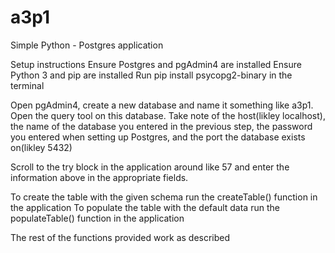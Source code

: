 # a3p1
Simple Python - Postgres application

Setup instructions
Ensure Postgres and pgAdmin4 are installed
Ensure Python 3  and pip are installed
Run pip install psycopg2-binary in the terminal

Open pgAdmin4, create a new database and name it something like a3p1. Open the query tool on this database.
Take note of the host(likley localhost), the name of the database you entered in the previous step, the password you entered when setting up Postgres, and the port the database exists on(likley 5432)

Scroll to the try block in the application around like 57 and enter the information above in the appropriate fields.

To create the table with the given schema run the createTable() function in the application
To populate the table with the default data run the populateTable() function in the application

The rest of the functions provided work as described
